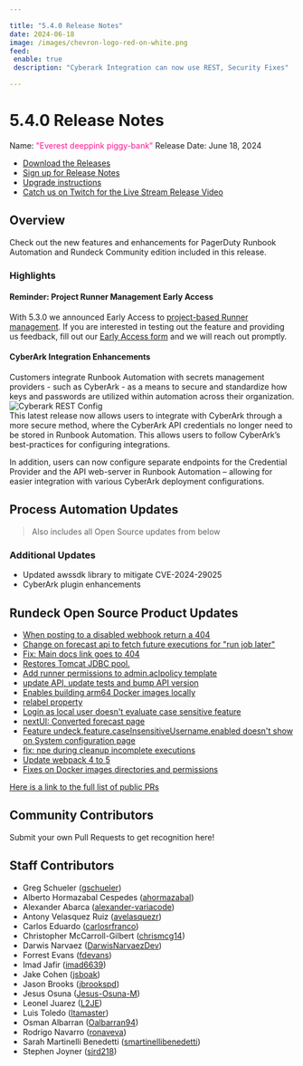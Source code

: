 ```yaml
---

title: "5.4.0 Release Notes"
date: 2024-06-18
image: /images/chevron-logo-red-on-white.png
feed:
 enable: true
 description: "Cyberark Integration can now use REST, Security Fixes"

---
```


# 5.4.0 Release Notes

Name: <span style="color: deeppink"><span class="glyphicon glyphicon-piggy-bank"></span> "Everest deeppink piggy-bank"</span>
Release Date: June 18, 2024

- [Download the Releases](https://download.rundeck.com/)
- [Sign up for Release Notes](https://www.rundeck.com/release-notes-signup)
- [Upgrade instructions](/upgrading/)
- [Catch us on Twitch for the Live Stream Release Video](https://www.twitch.tv/pagerduty)

## Overview

Check out the new features and enhancements for PagerDuty Runbook Automation and Rundeck Community edition included in this release.

### Highlights

#### Reminder: Project Runner Management Early Access

With 5.3.0 we announced Early Access to [project-based Runner management](/history/5_x/version-5.3.0.md#project-runner-management-early-access). If you are interested in testing out the feature and providing us feedback, fill out our [Early Access form](https://www.pagerduty.com/early-access/) and we will reach out promptly.

#### CyberArk Integration Enhancements

Customers integrate Runbook Automation with secrets management providers - such as CyberArk - as a means to secure and standardize how keys and passwords are utilized within automation across their organization.  
![Cyberark REST Config](/assets/img/relnotes-540-cyberark.png)<br>
This latest release now allows users to integrate with CyberArk through a more secure method, where the CyberArk API credentials no longer need to be stored in Runbook Automation.  This allows users to follow CyberArk’s best-practices for configuring integrations.  

In addition, users can now configure separate endpoints for the Credential Provider and the API web-server in Runbook Automation – allowing for easier integration with various CyberArk deployment configurations.

## Process Automation Updates

> Also includes all Open Source updates from below

### Additional Updates


* Updated awssdk library to mitigate CVE-2024-29025
* CyberArk plugin enhancements 


## Rundeck Open Source Product Updates

* [When posting to a disabled webhook return a 404](https://github.com/rundeck/rundeck/pull/9179)
* [Change on forecast api to fetch future executions for &quot;run job later&quot;](https://github.com/rundeck/rundeck/pull/9169)
* [Fix: Main docs link goes to 404](https://github.com/rundeck/rundeck/pull/9167)
* [Restores Tomcat JDBC pool.](https://github.com/rundeck/rundeck/pull/9162)
* [Add runner permissions to admin.aclpolicy template](https://github.com/rundeck/rundeck/pull/9149)
* [update API, update tests and bump API version](https://github.com/rundeck/rundeck/pull/9143)
* [Enables building arm64 Docker images locally](https://github.com/rundeck/rundeck/pull/9141)
* [relabel property](https://github.com/rundeck/rundeck/pull/9136)
* [Login as local user doesn&#39;t evaluate case sensitive feature](https://github.com/rundeck/rundeck/pull/9123)
* [nextUI: Converted forecast page](https://github.com/rundeck/rundeck/pull/9121)
* [Feature undeck.feature.caseInsensitiveUsername.enabled doesn&#39;t show on System configuration page](https://github.com/rundeck/rundeck/pull/9120)
* [fix: npe during cleanup incomplete executions](https://github.com/rundeck/rundeck/pull/9114)
* [Update webpack 4 to 5](https://github.com/rundeck/rundeck/pull/8968)
* [Fixes on Docker images directories and permissions](https://github.com/rundeck/rundeck/pull/8841)


[Here is a link to the full list of public PRs](https://github.com/rundeck/rundeck/pulls?q=is%3Apr+milestone%3A5.4.0+is%3Aclosed)

## Community Contributors

Submit your own Pull Requests to get recognition here!


## Staff Contributors

* Greg Schueler ([gschueler](https://github.com/gschueler))
* Alberto Hormazabal Cespedes ([ahormazabal](https://github.com/ahormazabal))
* Alexander Abarca ([alexander-variacode](https://github.com/alexander-variacode))
* Antony Velasquez Ruiz ([avelasquezr](https://github.com/avelasquezr))
* Carlos Eduardo ([carlosrfranco](https://github.com/carlosrfranco))
* Christopher McCarroll-Gilbert ([chrismcg14](https://github.com/chrismcg14))
* Darwis Narvaez ([DarwisNarvaezDev](https://github.com/DarwisNarvaezDev))
* Forrest Evans ([fdevans](https://github.com/fdevans))
* Imad Jafir ([imad6639](https://github.com/imad6639))
* Jake Cohen ([jsboak](https://github.com/jsboak))
* Jason Brooks ([jbrookspd](https://github.com/jbrookspd))
* Jesus Osuna ([Jesus-Osuna-M](https://github.com/Jesus-Osuna-M))
* Leonel Juarez ([L2JE](https://github.com/L2JE))
* Luis Toledo ([ltamaster](https://github.com/ltamaster))
* Osman Albarran ([Oalbarran94](https://github.com/Oalbarran94))
* Rodrigo Navarro ([ronaveva](https://github.com/ronaveva))
* Sarah Martinelli Benedetti ([smartinellibenedetti](https://github.com/smartinellibenedetti))
* Stephen Joyner ([sjrd218](https://github.com/sjrd218))
